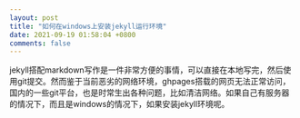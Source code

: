 ```yaml
---
layout: post
title: "如何在windows上安装jekyll运行环境"
date: 2021-09-19 01:58:04 +0800
comments: false
---
```


jekyll搭配markdown写作是一件非常方便的事情，可以直接在本地写完，然后使用git提交。然而鉴于当前恶劣的网络环境，ghpages搭载的网页无法正常访问，国内的一些git平台，也是时常生出各种问题，比如清洁网络。如果自己有服务器的情况下，而且是windows的情况下，如果安装jekyll环境呢。